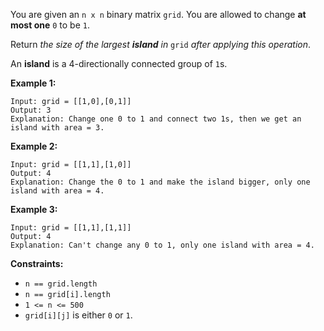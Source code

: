 You are given an `n x n` binary matrix `grid`. You are allowed to change **at
most one** `0` to be `1`.

Return _the size of the largest **island** in_ `grid` _after applying this
operation_.

An **island** is a 4-directionally connected group of `1`s.



**Example 1:**

    
    
    Input: grid = [[1,0],[0,1]]
    Output: 3
    Explanation: Change one 0 to 1 and connect two 1s, then we get an island with area = 3.
    

**Example 2:**

    
    
    Input: grid = [[1,1],[1,0]]
    Output: 4
    Explanation: Change the 0 to 1 and make the island bigger, only one island with area = 4.

**Example 3:**

    
    
    Input: grid = [[1,1],[1,1]]
    Output: 4
    Explanation: Can't change any 0 to 1, only one island with area = 4.
    



**Constraints:**

  * `n == grid.length`
  * `n == grid[i].length`
  * `1 <= n <= 500`
  * `grid[i][j]` is either `0` or `1`.

